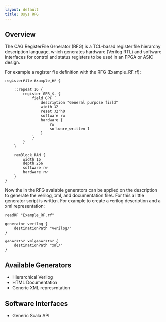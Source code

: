 ```yaml
---
layout: default
title: Osys RFG
---
```


## Overview

The CAG RegisterFile Generator (RFG) is a TCL-based register file hierarchy description language, which generates hardware (Verilog RTL) and software interfaces for control and status registers to be used in an FPGA or ASIC design.

For example a register file definition with the RFG (Example_RF.rf):

    registerFile Example_RF {
    
        ::repeat 16 {
            register GPR_$i {
                field GPF {
                    description "General purpose field"
                    width 32
                    reset 32'h0
                    software rw
                    hardware {
                        rw
                        software_written 1
                    }
                }
            }
        }
    
        ramBlock RAM {
            width 16
            depth 256 
            software rw
            hardware rw
        }
    }

Now the in the RFG available generators can be applied on the description to generate the verilog, xml, and documentation files. For this a little generator script is written. For example to create a verilog description and a xml representation:
    
    readRF "Example_RF.rf"
    
    generator verilog {
        destinationPath "verilog/"
    }

    generator xmlgenerator {
        destinationPath "xml/"
    }

## Available Generators

- Hierarchical Verilog
- HTML Documentation
- Generic XML representation

## Software Interfaces

- Generic Scala API 
